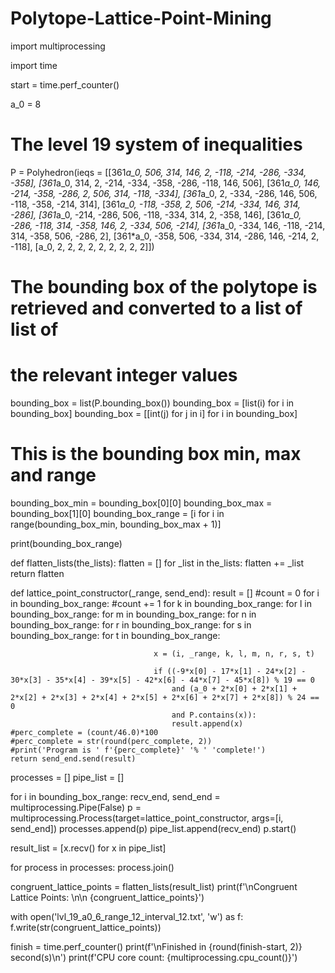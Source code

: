 # Polytope-Lattice-Point-Mining
import multiprocessing

import time

start = time.perf_counter()

a_0 = 8

# The level 19 system of inequalities
P = Polyhedron(ieqs = [[361*a_0, 506, 314, 146, 2, -118, -214, -286, -334, -358],
                           [361*a_0, 314, 2, -214, -334, -358, -286, -118, 146, 506],
                           [361*a_0, 146, -214, -358, -286, 2, 506, 314, -118, -334],
                           [361*a_0, 2, -334, -286, 146, 506, -118, -358, -214, 314],
                           [361*a_0, -118, -358, 2, 506, -214, -334, 146, 314, -286],
                           [361*a_0, -214, -286, 506, -118, -334, 314, 2, -358, 146],
                           [361*a_0, -286, -118, 314, -358, 146, 2, -334, 506, -214],
                           [361*a_0, -334, 146, -118, -214, 314, -358, 506, -286, 2],
                           [361*a_0, -358, 506, -334, 314, -286, 146, -214, 2, -118],
                           [a_0, 2, 2, 2, 2, 2, 2, 2, 2, 2]])

# The bounding box of the polytope is retrieved and converted to a list of list of
# the relevant integer values
bounding_box = list(P.bounding_box())
bounding_box = [list(i) for i in bounding_box]
bounding_box = [[int(j) for j in i] for i in bounding_box]

# This is the bounding box min, max and range
bounding_box_min = bounding_box[0][0]
bounding_box_max = bounding_box[1][0]
bounding_box_range = [i for i in range(bounding_box_min, bounding_box_max + 1)]

print(bounding_box_range)

def flatten_lists(the_lists):
    flatten = []
    for _list in the_lists:
        flatten += _list
    return flatten

def lattice_point_constructor(_range, send_end):
    result = []
    #count = 0
    for i in bounding_box_range:
        #count += 1
        for k in bounding_box_range:
            for l in bounding_box_range:
                for m in bounding_box_range:
                    for n in bounding_box_range:
                        for r in bounding_box_range:
                            for s in bounding_box_range:
                                for t in bounding_box_range:

                                    x = (i, _range, k, l, m, n, r, s, t)

                                    if ((-9*x[0] - 17*x[1] - 24*x[2] - 30*x[3] - 35*x[4] - 39*x[5] - 42*x[6] - 44*x[7] - 45*x[8]) % 19 == 0
                                        and (a_0 + 2*x[0] + 2*x[1] + 2*x[2] + 2*x[3] + 2*x[4] + 2*x[5] + 2*x[6] + 2*x[7] + 2*x[8]) % 24 == 0
                                        and P.contains(x)):
                                        result.append(x)
    #perc_complete = (count/46.0)*100
    #perc_complete = str(round(perc_complete, 2))
    #print('Program is ' f'{perc_complete}' '% ' 'complete!')
    return send_end.send(result)



processes = []
pipe_list = []

for i in bounding_box_range:
    recv_end, send_end = multiprocessing.Pipe(False)
    p = multiprocessing.Process(target=lattice_point_constructor, args=[i, send_end])
    processes.append(p)
    pipe_list.append(recv_end)
    p.start()

result_list = [x.recv() for x in pipe_list]

for process in processes:
    process.join()

congruent_lattice_points = flatten_lists(result_list)
print(f'\nCongruent Lattice Points: \n\n {congruent_lattice_points}')

with open('lvl_19_a0_6_range_12_interval_12.txt', 'w') as f:
    f.write(str(congruent_lattice_points))

finish = time.perf_counter()
print(f'\nFinished in {round(finish-start, 2)} second(s)\n')
print(f'CPU core count: {multiprocessing.cpu_count()}')
